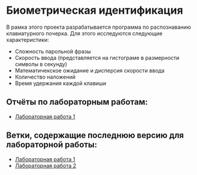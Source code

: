 # Биометрическая идентификация
В рамка этого проекта разрабатывается программа по распознаванию клавиатурного почерка. Для этого исследуются следующие характеристики:
* Сложность парольной фразы
* Скорость ввода (представляется на гистограме в размерности символы в секунду)
* Математичекское ожидание и дисперсия скорости ввода
* Количество наложений
* Время удержания каждой клавиши

## Отчёты по лабораторным работам:
* [Лабораторная работа 1](https://github.com/GospodarikovaVS/BiometricalIdentification/blob/master/docs/Господарикова_2.1.pdf)

## Ветки, содержащие последнюю версию для лабораторной работы:
* [Лабораторная работа 1](https://github.com/GospodarikovaVS/BiometricalIdentification/tree/v.1.0.0)
* [Лабораторная работа 2](https://github.com/GospodarikovaVS/BiometricalIdentification/tree/v.2.0.0)
